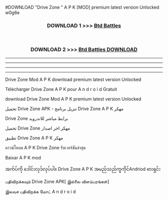 #DOWNLOAD "Drive Zone " A P K [MOD] premium latest version Unlocked w0g6e 



<div align="center">

<h3>DOWNLOAD 1 >>> <a href="https://getmod1.web.app/?judule=Btd Battles">Btd Battles</a></h3><br>

<h3>DOWNLOAD 2 >>> <a href="https://getmod1.web.app/?judule=Btd Battles">Btd Battles DOWNLOAD</a></h3>

</div>


----------------------------------------------------------

----------------------------------------------------------

----------------------------------------------------------

----------------------------------------------------------


Drive Zone  Mod A P K download premium latest version Unlocked

Télécharger  Drive Zone  A P K pour A n d r o i d Gratuit

download Drive Zone  Mod A P K premium latest version Unlocked

تحميل Drive Zone  APK - تنزيل برنامج Drive Zone  A P K مهكر

Drive Zone  برابط مباشر للاندرويد

تحميل Drive Zone  مهكر اخر اصدار

تطبيق Drive Zone  A P K مهكر

ดาวน์โหลด A P K Drive Zone  รับเวอร์ชันล่าสุด

Baixar A P K mod

အက်ပ်ကို ဒေါင်းလုဒ်လုပ်ပါ။ Drive Zone  A P K အမည်သည်ကူကိုင်Andriod ဗားရှင်း

பதிவிறக்கவும் Drive Zone  APK[ இல்லை விளம்பரங்கள்] 
 
இலவச பதிவிறக்க மோட் A n d r o i d




